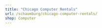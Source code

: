 ```yaml
---
title: "Chicago Computer Rentals"
url: /schaumburg/chicago-computer-rentals/
shop: Computer
---
```

